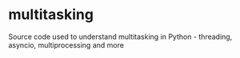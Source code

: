 # multitasking
Source code used to understand multitasking in Python - threading, asyncio, multiprocessing and more
